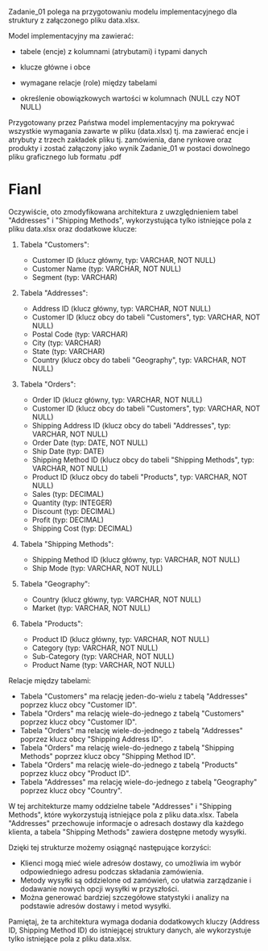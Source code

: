 Zadanie_01 polega na przygotowaniu modelu implementacyjnego dla struktury z załączonego pliku data.xlsx. 

Model implementacyjny ma zawierać:

- tabele (encje) z kolumnami (atrybutami) i typami danych

- klucze główne i obce

- wymagane relacje (role) między tabelami

- określenie obowiązkowych wartości w kolumnach (NULL czy NOT NULL)

Przygotowany przez Państwa model implementacyjny ma pokrywać wszystkie wymagania zawarte w pliku (data.xlsx) tj. ma zawierać encje i atrybuty z trzech zakładek pliku tj. zamówienia, dane rynkowe oraz produkty i zostać załączony jako wynik Zadanie_01 w postaci dowolnego pliku graficznego lub formatu .pdf



# Fianl


Oczywiście, oto zmodyfikowana architektura z uwzględnieniem tabel "Addresses" i "Shipping Methods", wykorzystująca tylko istniejące pola z pliku data.xlsx oraz dodatkowe klucze:

1. Tabela "Customers":
   - Customer ID (klucz główny, typ: VARCHAR, NOT NULL)
   - Customer Name (typ: VARCHAR, NOT NULL)
   - Segment (typ: VARCHAR)

2. Tabela "Addresses":
   - Address ID (klucz główny, typ: VARCHAR, NOT NULL)
   - Customer ID (klucz obcy do tabeli "Customers", typ: VARCHAR, NOT NULL)
   - Postal Code (typ: VARCHAR)
   - City (typ: VARCHAR)
   - State (typ: VARCHAR)
   - Country (klucz obcy do tabeli "Geography", typ: VARCHAR, NOT NULL)

3. Tabela "Orders":
   - Order ID (klucz główny, typ: VARCHAR, NOT NULL)
   - Customer ID (klucz obcy do tabeli "Customers", typ: VARCHAR, NOT NULL)
   - Shipping Address ID (klucz obcy do tabeli "Addresses", typ: VARCHAR, NOT NULL)
   - Order Date (typ: DATE, NOT NULL)
   - Ship Date (typ: DATE)
   - Shipping Method ID (klucz obcy do tabeli "Shipping Methods", typ: VARCHAR, NOT NULL)
   - Product ID (klucz obcy do tabeli "Products", typ: VARCHAR, NOT NULL)
   - Sales (typ: DECIMAL)
   - Quantity (typ: INTEGER)
   - Discount (typ: DECIMAL)
   - Profit (typ: DECIMAL)
   - Shipping Cost (typ: DECIMAL)

4. Tabela "Shipping Methods":
   - Shipping Method ID (klucz główny, typ: VARCHAR, NOT NULL)
   - Ship Mode (typ: VARCHAR, NOT NULL)

5. Tabela "Geography":
   - Country (klucz główny, typ: VARCHAR, NOT NULL)
   - Market (typ: VARCHAR, NOT NULL)

6. Tabela "Products":
   - Product ID (klucz główny, typ: VARCHAR, NOT NULL)
   - Category (typ: VARCHAR, NOT NULL)
   - Sub-Category (typ: VARCHAR, NOT NULL)
   - Product Name (typ: VARCHAR, NOT NULL)

Relacje między tabelami:
- Tabela "Customers" ma relację jeden-do-wielu z tabelą "Addresses" poprzez klucz obcy "Customer ID".
- Tabela "Orders" ma relację wiele-do-jednego z tabelą "Customers" poprzez klucz obcy "Customer ID".
- Tabela "Orders" ma relację wiele-do-jednego z tabelą "Addresses" poprzez klucz obcy "Shipping Address ID".
- Tabela "Orders" ma relację wiele-do-jednego z tabelą "Shipping Methods" poprzez klucz obcy "Shipping Method ID".
- Tabela "Orders" ma relację wiele-do-jednego z tabelą "Products" poprzez klucz obcy "Product ID".
- Tabela "Addresses" ma relację wiele-do-jednego z tabelą "Geography" poprzez klucz obcy "Country".

W tej architekturze mamy oddzielne tabele "Addresses" i "Shipping Methods", które wykorzystują istniejące pola z pliku data.xlsx. Tabela "Addresses" przechowuje informacje o adresach dostawy dla każdego klienta, a tabela "Shipping Methods" zawiera dostępne metody wysyłki.

Dzięki tej strukturze możemy osiągnąć następujące korzyści:
- Klienci mogą mieć wiele adresów dostawy, co umożliwia im wybór odpowiedniego adresu podczas składania zamówienia.
- Metody wysyłki są oddzielone od zamówień, co ułatwia zarządzanie i dodawanie nowych opcji wysyłki w przyszłości.
- Można generować bardziej szczegółowe statystyki i analizy na podstawie adresów dostawy i metod wysyłki.

Pamiętaj, że ta architektura wymaga dodania dodatkowych kluczy (Address ID, Shipping Method ID) do istniejącej struktury danych, ale wykorzystuje tylko istniejące pola z pliku data.xlsx.